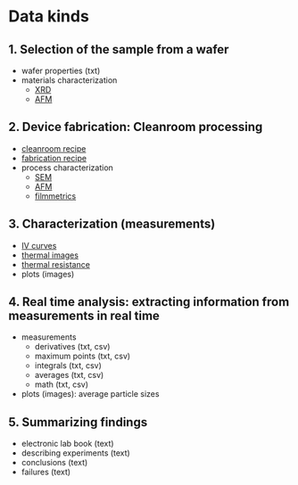 # Data kinds

## 1. Selection of the sample from a wafer

- wafer properties (txt)
- materials characterization
  - [XRD](./characterization/XRD_sample.raw)
  - [AFM](./characterization/AFM_sample.spm)

## 2. Device fabrication: Cleanroom processing

- [cleanroom recipe](./cleanroom/)
- [fabrication recipe](./recipes/)
- process characterization
  - [SEM](./characterization/SEM_sample.tif)
  - [AFM](./characterization/AFM_sample.spm)
  - [filmmetrics](./characterization/filmmetrics_sample.fmspe)

## 3. Characterization (measurements)

- [IV curves](./iv_curves/)
- [thermal images](./thermal_resistance/ir_photos/)
- [thermal resistance](./thermal_resistance)
- plots (images)

## 4. Real time analysis: extracting information from measurements in real time

- measurements
  - derivatives (txt, csv)
  - maximum points (txt, csv)
  - integrals (txt, csv)
  - averages (txt, csv)
  - math (txt, csv)
- plots (images): average particle sizes

## 5. Summarizing findings

- electronic lab book (text)
- describing experiments (text)
- conclusions (text)
- failures (text)
